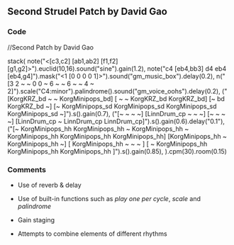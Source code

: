 Second Strudel Patch by David Gao
- 

### Code

//Second Patch by David Gao

stack(
  note("<[c3,c2] [ab1,ab2] [f1,f2] [g1,g2]>").euclid(10,16).sound("sine").gain(1.2),
  note("c4 [eb4,bb3] d4 eb4 [eb4,g4]").mask("<1 [0 0 0 0 1]>").sound("gm_music_box").delay(0.2),
  n("[3 2 ~ ~ 0 0 ~ 6 ~ ~ 6 ~ ~ 4 ~ 2]").scale("C4:minor").palindrome().sound("gm_voice_oohs").delay(0.2),
  ("[KorgKRZ_bd ~ ~ KorgMinipops_bd] [ ~ ~ KorgKRZ_bd KorgKRZ_bd] [~ bd KorgKRZ_bd ~] [~ KorgMinipops_sd KorgMinipops_sd KorgMinipops_sd KorgMinipops_sd ~]").s().gain(0.7), 
  ("[~ ~ ~ ~] [LinnDrum_cp ~ ~ ~] [~ ~ ~ ~] [LinnDrum_cp ~ LinnDrum_cp LinnDrum_cp]").s().gain(0.6).delay("0.1"),
  ("[~ KorgMinipops_hh KorgMinipops_hh ~ KorgMinipops_hh ~ KorgMinipops_hh KorgMinipops_hh KorgMinipops_hh] [KorgMinipops_hh ~ KorgMinipops_hh ~] [ KorgMinipops_hh ~ ~ ~ ] [ ~ KorgMinipops_hh KorgMinipops_hh KorgMinipops_hh ]").s().gain(0.85),
).cpm(30).room(0.15)


### Comments

- Use of reverb & delay

- Use of built-in functions such as *play one per cycle*, *scale* and *palindrome*

- Gain staging

- Attempts to combine elements of different rhythms
